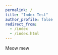 ```yaml
---
permalink: /
title: "Index Test"
author_profile: false
redirect_from: 
  - /index
  - /index.html
---
```


Meow mew